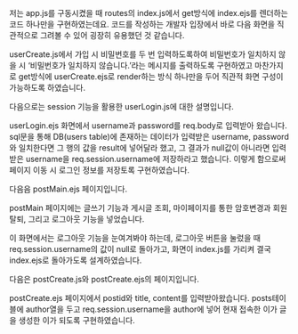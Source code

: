 저는 app.js를 구동시켰을 때 routes의 index.js에서 get방식에 index.ejs를 렌더하는 코드 하나만을 구현하였는데요. 코드를 작성하는 개발자 입장에서 바로 다음 화면을 직관적으로 그려볼 수 있어 굉장히 유용했던 것 같습니다.

userCreate.js에서 가입 시 비밀번호를 두 번 입력하도록하여 비밀번호가 일치하지 않을 시 ‘비밀번호가 일치하지 않습니다.’라는 메시지를 출력하도록 구현하였고 마찬가지로 get방식에 userCreate.ejs로 render하는 방식 하나만을 두어 직관적 화면 구성이 가능하도록 하였습니다.

다음으로는 session 기능을 활용한 userLogin.js에 대한 설명입니다.

userLogin.ejs 화면에서 username과 password를 req.body로 입력받아 왔습니다. sql문을 통해 DB(users table)에 존재하는 데이터가 입력받은  username, password와 일치한다면 그 행의 값을 result에 넣어달라 했고, 그 결과가 null값이 아니라면 입력받은  username을 req.session.username에 저장하라고 했습니다. 이렇게 함으로써 페이지 이동 시 로그인 정보를 저장토록 구현하였습니다.

다음음  postMain.ejs 페이지입니다.

postMain 페이지에는 글쓰기 기능과 게시글 조회, 마이페이지를 통한 암호변경과 회원탈퇴, 그리고 로그아웃 기능을 넣었습니다.

이 화면에서는 로그아웃 기능을 눈여겨봐야 하는데, 로그아웃 버튼을 눌렀을 때 req.session.username의 값이 null로 돌아가고, 화면이 index.js를 가리켜 결국 index.ejs로 돌아가도록 설계하였습니다.

다음은 postCreate.js와 postCreate.ejs의 페이지입니다.

postCreate.ejs 페이지에서 postid와 title, content를 입력받아왔습니다. posts테이블에 author열을 두고 req.session.username을 author에 넣어 현재 접속한 이가 글을 생성한 이가 되도록 구현하였습니다.

